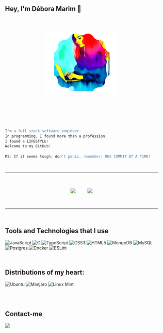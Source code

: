 ## Hey, I'm Débora Marim 👋



<div align="center">
  <img height="200px" align="center" style="padding-bottom:100px; padding-top:50px;" src="./Design_sem_nome__3_-removebg-preview.png" />
  <div align="left" style="display: inline_block" markdown="0.2">
    
```js
I'm a full stack software engineer. 
In programming, I found more than a profession, 
I found a LIFESTYLE! 
Welcome to my GitHub!

PS: If it seems tough, don't panic, remember: ONE COMMIT AT A TIME!

```
    
  </div>
</div>
</br>

---


</br>
<div align="center">
    <div style="display: flex; justify-content: center;">
        <img src="https://github-readme-stats.vercel.app/api?username=DeboraMarim&show_icons=true&theme=radical" style="margin: 20px;" />
        <img src="https://github-readme-stats.vercel.app/api/top-langs/?username=anuraghazra&layout=donut-vertical&theme=radical" style="margin: 20px;" />
    </div>
</div>
</br>

---

</br>

## Tools and Technologies that I use

<div>

![JavaScript](https://img.shields.io/badge/javascript-%23323330.svg?style=for-the-badge&logo=javascript&logoColor=%23F7DF1E) ![C](https://img.shields.io/badge/c-%2300599C.svg?style=for-the-badge&logo=c&logoColor=white) ![TypeScript](https://img.shields.io/badge/typescript-%23007ACC.svg?style=for-the-badge&logo=typescript&logoColor=white) ![CSS3](https://img.shields.io/badge/css3-%231572B6.svg?style=for-the-badge&logo=css3&logoColor=white) ![HTML5](https://img.shields.io/badge/html5-%23E34F26.svg?style=for-the-badge&logo=html5&logoColor=white) ![MongoDB](https://img.shields.io/badge/MongoDB-%234ea94b.svg?style=for-the-badge&logo=mongodb&logoColor=white) 	![MySQL](https://img.shields.io/badge/mysql-%2300f.svg?style=for-the-badge&logo=mysql&logoColor=white) ![Postgres](https://img.shields.io/badge/postgres-%23316192.svg?style=for-the-badge&logo=postgresql&logoColor=white) ![Docker](https://img.shields.io/badge/docker-%230db7ed.svg?style=for-the-badge&logo=docker&logoColor=white) ![ESLint](https://img.shields.io/badge/ESLint-4B3263?style=for-the-badge&logo=eslint&logoColor=white)

</div>
</br>

## Distributions of my heart:

<div>
 
 ![Ubuntu](https://img.shields.io/badge/Ubuntu-E95420?style=for-the-badge&logo=ubuntu&logoColor=white) ![Manjaro](https://img.shields.io/badge/Manjaro-35BF5C?style=for-the-badge&logo=Manjaro&logoColor=white) ![Linux Mint](https://img.shields.io/badge/Linux%20Mint-87CF3E?style=for-the-badge&logo=Linux%20Mint&logoColor=white)
</div>
</br>



</br>

## Contact-me

<div>
  <a href="https://www.linkedin.com/in/deboramarimdev/" target="_blank"><img src="https://img.shields.io/badge/-LinkedIn-%230077B5?style=for-the-badge&logo=linkedin&logoColor=white" target="_blank"></a> 
 
</div>
</br>

